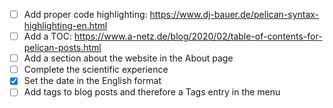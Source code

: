 - [ ] Add proper code highlighting: https://www.dj-bauer.de/pelican-syntax-highlighting-en.html
- [ ] Add a TOC: https://www.a-netz.de/blog/2020/02/table-of-contents-for-pelican-posts.html 
- [ ] Add a section about the website in the About page
- [ ] Complete the scientific experience
- [x] Set the date in the English format
- [ ] Add tags to blog posts and therefore a Tags entry in the menu
